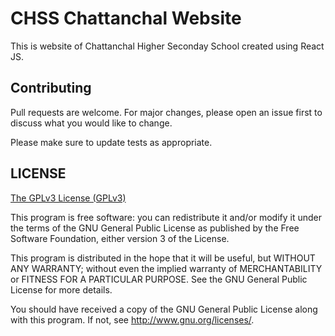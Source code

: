 # CHSS Chattanchal Website

This is website of Chattanchal Higher Seconday School created using React JS.

## Contributing

Pull requests are welcome. For major changes, please open an issue first
to discuss what you would like to change.

Please make sure to update tests as appropriate.

## LICENSE
[The GPLv3 License (GPLv3)](LICENSE)

This program is free software: you can redistribute it and/or modify
it under the terms of the GNU General Public License as published by
the Free Software Foundation, either version 3 of the License.

This program is distributed in the hope that it will be useful,
but WITHOUT ANY WARRANTY; without even the implied warranty of
MERCHANTABILITY or FITNESS FOR A PARTICULAR PURPOSE.  See the
GNU General Public License for more details.

You should have received a copy of the GNU General Public License
along with this program.  If not, see <http://www.gnu.org/licenses/>.
